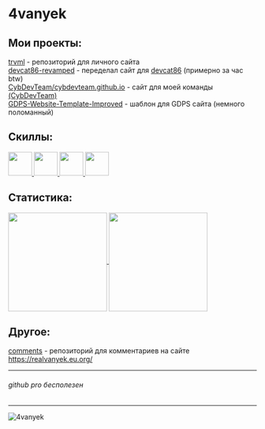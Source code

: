 # 4vanyek
## Мои проекты:
[trvml](https://github.com/4vanyek/trvml) - репозиторий для личного сайта  
[devcat86-revamped](https://github.com/4vanyek/devcat86-revamped) - переделал сайт для [devcat86](https://github.com/devcat86) (примерно за час btw)  
[CybDevTeam/cybdevteam.github.io](https://github.com/cybdevteam/cybdevteam.github.io) - сайт для моей команды [(CybDevTeam)](https://github.com/CybDevTeam)   
[GDPS-Website-Template-Improved](https://github.com/4vanyek/GDPS-Site-Template-Improved) - шаблон для GDPS сайта (немного поломанный)
## Скиллы:
<a href="https://python.org">
  <img height=48 src="https://upload.wikimedia.org/wikipedia/commons/c/c3/Python-logo-notext.svg">
</a>
<a href="https://ru.wikipedia.org/wiki/HTML5">
  <img height=48 src="https://upload.wikimedia.org/wikipedia/commons/3/38/HTML5_Badge.svg">
</a>
<a href="https://ru.wikipedia.org/wiki/CSS">
  <img height=48 src="https://upload.wikimedia.org/wikipedia/commons/6/62/CSS3_logo.svg">
</a>
<a href="https://www.php.net/">
  <img height=48 src="https://upload.wikimedia.org/wikipedia/commons/2/27/PHP-logo.svg">
</a>

## Статистика:
<a href="#">
  <img height=200 align="center" src="https://github-readme-stats.vercel.app/api?username=4vanyek" />
</a>
<a href="#">
  <img height=200 align="center" src="https://github-readme-stats.vercel.app/api/top-langs?username=4vanyek&layout=donut&langs_count=8&card_width=320" />
</a>

## Другое:
[comments](https://github.com/4vanyek/comments) - репозиторий для комментариев на сайте https://realvanyek.eu.org/

---

###### github pro бесполезен

---
<p align="left"> <img src="https://komarev.com/ghpvc/?username=4vanyek&label=Profile%20views&color=63ef75&style=plastic" alt="4vanyek" /></p>
